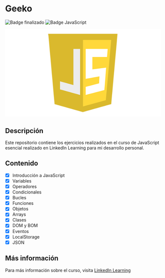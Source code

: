 # Geeko
![Badge finalizado](https://img.shields.io/badge/STATUS-FINALIZADO-green)
![Badge JavaScript](https://img.shields.io/badge/JavaScript-F7DF1E?style=for-the-badge&logo=javascript&logoColor=black)

![Alt text](JS_logo.png)

## Descripción
Este repositorio contiene los ejercicios realizados en el curso de JavaScript esencial realizado en LinkedIn Learning para mi desarrollo personal.

## Contenido
- [x] Introducción a JavaScript
- [x] Variables
- [x] Operadores
- [x] Condicionales
- [x] Bucles
- [x] Funciones
- [x] Objetos
- [x] Arrays
- [x] Clases
- [x] DOM y BOM
- [x] Eventos
- [x] LocalStorage
- [x] JSON

## Más información
Para más información sobre el curso, visita [LinkedIn Learning](https://www.linkedin.com/learning/javascript-esencial/)